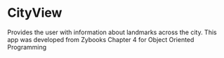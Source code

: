 # CityView
Provides the user with information about landmarks across the city.
This app was developed from Zybooks Chapter 4 for Object Oriented Programming
